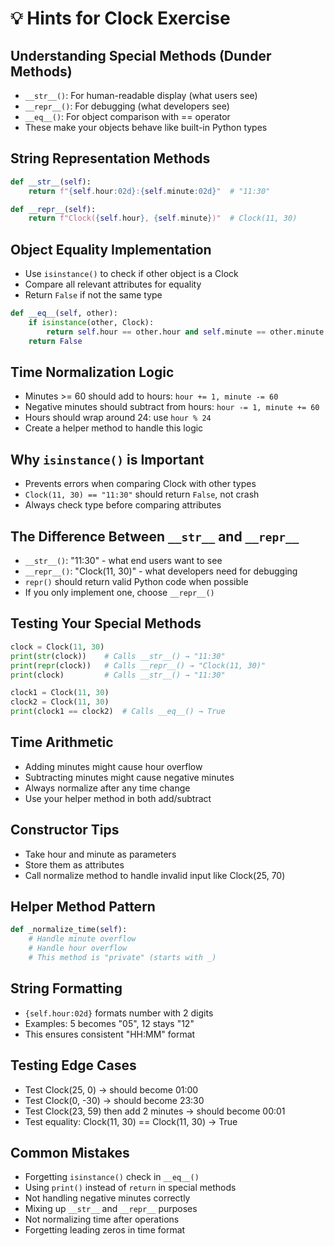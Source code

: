 # 💡 Hints for Clock Exercise

## Understanding Special Methods (Dunder Methods)
- `__str__()`: For human-readable display (what users see)
- `__repr__()`: For debugging (what developers see)
- `__eq__()`: For object comparison with == operator
- These make your objects behave like built-in Python types

## String Representation Methods
```python
def __str__(self):
    return f"{self.hour:02d}:{self.minute:02d}"  # "11:30"

def __repr__(self):
    return f"Clock({self.hour}, {self.minute})"  # Clock(11, 30)
```

## Object Equality Implementation
- Use `isinstance()` to check if other object is a Clock
- Compare all relevant attributes for equality
- Return `False` if not the same type
```python
def __eq__(self, other):
    if isinstance(other, Clock):
        return self.hour == other.hour and self.minute == other.minute
    return False
```

## Time Normalization Logic
- Minutes >= 60 should add to hours: `hour += 1, minute -= 60`
- Negative minutes should subtract from hours: `hour -= 1, minute += 60`
- Hours should wrap around 24: use `hour % 24`
- Create a helper method to handle this logic

## Why `isinstance()` is Important
- Prevents errors when comparing Clock with other types
- `Clock(11, 30) == "11:30"` should return `False`, not crash
- Always check type before comparing attributes

## The Difference Between `__str__` and `__repr__`
- `__str__()`: "11:30" - what end users want to see
- `__repr__()`: "Clock(11, 30)" - what developers need for debugging
- `repr()` should return valid Python code when possible
- If you only implement one, choose `__repr__()`

## Testing Your Special Methods
```python
clock = Clock(11, 30)
print(str(clock))    # Calls __str__() → "11:30"
print(repr(clock))   # Calls __repr__() → "Clock(11, 30)"
print(clock)         # Calls __str__() → "11:30"

clock1 = Clock(11, 30)
clock2 = Clock(11, 30)
print(clock1 == clock2)  # Calls __eq__() → True
```

## Time Arithmetic
- Adding minutes might cause hour overflow
- Subtracting minutes might cause negative minutes
- Always normalize after any time change
- Use your helper method in both add/subtract

## Constructor Tips
- Take hour and minute as parameters
- Store them as attributes
- Call normalize method to handle invalid input like Clock(25, 70)

## Helper Method Pattern
```python
def _normalize_time(self):
    # Handle minute overflow
    # Handle hour overflow
    # This method is "private" (starts with _)
```

## String Formatting
- `{self.hour:02d}` formats number with 2 digits
- Examples: 5 becomes "05", 12 stays "12"
- This ensures consistent "HH:MM" format

## Testing Edge Cases
- Test Clock(25, 0) → should become 01:00
- Test Clock(0, -30) → should become 23:30
- Test Clock(23, 59) then add 2 minutes → should become 00:01
- Test equality: Clock(11, 30) == Clock(11, 30) → True

## Common Mistakes
- Forgetting `isinstance()` check in `__eq__()`
- Using `print()` instead of `return` in special methods
- Not handling negative minutes correctly
- Mixing up `__str__` and `__repr__` purposes
- Not normalizing time after operations
- Forgetting leading zeros in time format